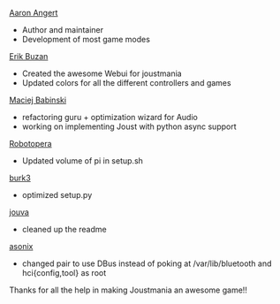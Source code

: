 [Aaron Angert](https://github.com/adangert)
* Author and maintainer
* Development of most game modes

[Erik Buzan](https://github.com/ericbuzan)
* Created the awesome Webui for joustmania
* Updated colors for all the different controllers and games

[Maciej Babinski](https://github.com/mbabinski-at-google)
* refactoring guru + optimization wizard for Audio
* working on implementing Joust with python async support

[Robotopera](https://github.com/Robotopera)
* Updated volume of pi in setup.sh

[burk3](https://github.com/burk3)
* optimized setup.py

[jouva](https://github.com/jouva)
* cleaned up the readme

[asonix](https://github.com/asonix)
* changed pair to use DBus instead of poking at /var/lib/bluetooth and hci{config,tool} as root

Thanks for all the help in making Joustmania an awesome game!!
